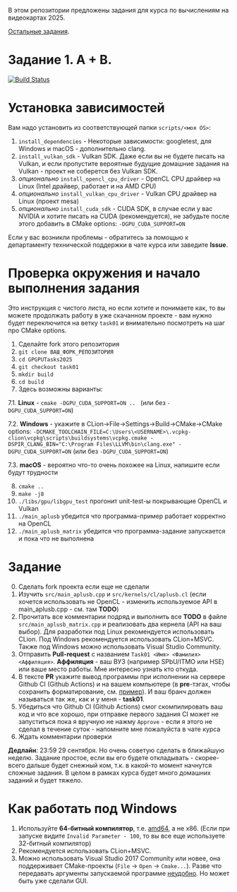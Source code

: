 В этом репозитории предложены задания для курса по вычислениям на видеокартах 2025.

[Остальные задания](https://github.com/GPGPUCourse/GPGPUTasks2025/).

# Задание 1. A + B.

[![Build Status](https://github.com/GPGPUCourse/GPGPUTasks2025/actions/workflows/cmake.yml/badge.svg?branch=task01&event=push)](https://github.com/GPGPUCourse/GPGPUTasks2025/actions/workflows/cmake.yml)

Установка зависимостей
========================================

Вам надо установить из соответствующей папки ```scripts/<моя OS>```:

1) ```install_dependencies``` - Некоторые зависимости: googletest, для Windows и macOS - дополнительно clang.
2) ```install_vulkan_sdk``` - Vulkan SDK. Даже если вы не будете писать на Vulkan, и если пропустите вероятные будущие домашние задания на Vulkan - проект не соберется без Vulkan SDK.
3) *опционально* ```install_opencl_cpu_driver``` - OpenCL CPU драйвер на Linux (Intel драйвер, работает и на AMD CPU)
4) *опционально* ```install_vulkan_cpu_driver``` - Vulkan CPU драйвер на Linux (проект mesa)
5) *опционально* ```install_cuda_sdk``` - CUDA SDK, в случае если у вас NVIDIA и хотите писать на CUDA (рекомендуется), не забудьте после этого добавить в CMake options: ```-DGPU_CUDA_SUPPORT=ON```

Если у вас возникли проблемы - обратитесь за помощью к департаменту технической поддержки в чате курса или заведите **Issue**.

Проверка окружения и начало выполнения задания
==============================================

Это инструкция с чистого листа, но если хотите и понимаете как, то вы можете продолжать работу в уже скачанном проекте - вам нужно будет переключится на ветку ```task01``` и внимательно посмотреть на шаг про CMake options.

1. Сделайте fork этого репозитория
2. ``git clone ВАШ_ФОРК_РЕПОЗИТОРИЯ``
3. ``cd GPGPUTasks2025``
4. ``git checkout task01``
5. ``mkdir build``
6. ``cd build``
7. Здесь возможны варианты:
 
7.1. **Linux** - ```cmake -DGPU_CUDA_SUPPORT=ON .. ``` (или без ```-DGPU_CUDA_SUPPORT=ON```)

7.2. **Windows** - укажите в CLion->File->Settings->Build->CMake->CMake options: ```-DCMAKE_TOOLCHAIN_FILE=C:\Users\<USERNAME>\.vcpkg-clion\vcpkg\scripts\buildsystems\vcpkg.cmake -DSPIR_CLANG_BIN="C:\Program Files\LLVM\bin\clang.exe" -DGPU_CUDA_SUPPORT=ON``` (или без ```-DGPU_CUDA_SUPPORT=ON```)

7.3. **macOS** - вероятно что-то очень похожее на Linux, напишите если будут трудности

8. ``cmake ..``
9. ``make -j8``
10. ``./libs/gpu/libgpu_test`` прогонит unit-test-ы покрывающие OpenCL и Vulkan
11. ``./main_aplusb`` убедится что программа-пример работает корректно на OpenCL
12. ``./main_aplusb_matrix`` убедится что программа-задание запускается и пока что не выполнена

Задание
=======

0. Сделать fork проекта если еще не сделали
1. Изучить ```src/main_aplusb.cpp``` и ```src/kernels/cl/aplusb.cl``` (если хочется использовать не OpenCL - изменить используемое API в main_aplusb.cpp - см. там **TODO**)
2. Прочитать все комментарии подряд и выполнить все **TODO** в файле ``src/main_aplusb_matrix.cpp`` и реализовать два кернела (API на ваш выбор). Для разработки под Linux рекомендуется использовать CLion. Под Windows рекомендуется использовать CLion+MSVC. Также под Windows можно использовать Visual Studio Community.
3. Отправить **Pull-request** с названием ```Task01 <Имя> <Фамилия> <Аффиляция>```. **Аффиляция** - ваш ВУЗ (например SPbU/ITMO или HSE) или ваше место работы. Мне интересно узнать кто откуда.
4. В тексте **PR** укажите вывод программы при исполнении на сервере Github CI (Github Actions) и на вашем компьютере (в **pre**-тэгах, чтобы сохранить форматирование, см. [пример](https://raw.githubusercontent.com/GPGPUCourse/GPGPUTasks2025/task01/.github/pull_request_example.md)). И ваш бранч должен называться так же, как и у меня - **task01**.
5. Убедиться что Github CI (Github Actions) смог скомпилировать ваш код и что все хорошо, при отправке первого задания CI может не запуститься пока я вручную не нажму ```Approve``` - если я этого не сделал в течение суток - напомните мне пожалуйста в чате курса
6. Ждать комментарии проверки

**Дедлайн**: 23:59 29 сентября. Но очень советую сделать в ближайшую неделю. Задание простое, если вы его будете откладывать - скорее-всего дальше будет снежный ком, т.к. в какой-то момент начнутся сложные задания. В целом в рамках курса будет много домашних заданий и будет тяжело.

Как работать под Windows
========================

1. Используйте **64-битный компилятор**, т.е. [amd64](/.figures/clion_msvc_settings.png), а не x86. (Если при запуске видите ``Invalid Parameter - 100``, то вы все еще используете 32-битный компилятор)
2. Рекомендуется использовать CLion+MSVC.
3. Можно использовать Visual Studio 2017 Community или новее, она поддерживает CMake-проекты (``File`` -> ``Open`` -> ``Cmake...``). Разве что передавать аргументы запускаемой программе [неудобно](https://docs.microsoft.com/en-us/cpp/ide/cmake-tools-for-visual-cpp?view=vs-2017#configure-cmake-debugging-sessions). Но может быть уже сделали GUI.
